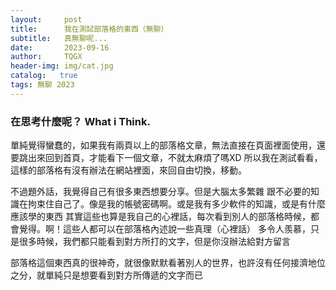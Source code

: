 ```yaml
---
layout:     post
title:      我在測試部落格的東西（無聊）
subtitle:   真無聊呢...
date:       2023-09-16
author:     TQGX
header-img: img/cat.jpg
catalog:   true
tags: 無聊 2023
---
```


### 在思考什麼呢？ What i Think.
單純覺得蠻蠢的，如果我有兩頁以上的部落格文章，無法直接在頁面裡面使用，還要跳出來回到首頁，才能看下一個文章，不就太麻煩了嗎XD
所以我在測試看看，這樣的部落格有沒有辦法在網站裡面，來回自由切換，移動。

不過題外話，我覺得自己有很多東西想要分享。但是大腦太多繁雜
跟不必要的知識在拘束住自己了。像是我的帳號密碼啊。或是我有多少軟件的知識，或是有什麼應該學的東西
其實這些也算是我自己的心裡話，每次看到別人的部落格時候，都會覺得。啊！這些人都可以在部落格內述說一些真理（心裡話）
多令人羨慕，只是很多時候，我們都只能看到對方所打的文字，但是你沒辦法給對方留言

部落格這個東西真的很神奇，就很像默默看著別人的世界，也許沒有任何接濟地位之分，就單純只是想要看到對方所傳遞的文字而已
